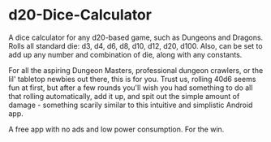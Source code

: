 d20-Dice-Calculator
===================

A dice calculator for any d20-based game, such as Dungeons and Dragons. Rolls all standard die: d3, d4, d6, d8, d10, d12, d20, d100. Also, can be set to add up any number and combination of die, along with any constants.

For all the aspiring Dungeon Masters, professional dungeon crawlers, or the lil' tabletop newbies out there, this is for you. Trust us, rolling 40d6 seems fun at first, but after a few rounds you'll wish you had something to do all that rolling automatically, add it up, and spit out the simple amount of damage - something scarily similar to this intuitive and simplistic Android app.

A free app with no ads and low power consumption.
For the win.
